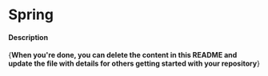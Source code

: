 # Spring

#### Description
{**When you're done, you can delete the content in this README and update the file with details for others getting started with your repository**}

